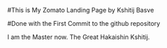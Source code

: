 #This is My Zomato Landing Page by Kshitij Basve

#Done with the First Commit to the github repository

I am the Master now. The Great Hakaishin Kshitij.